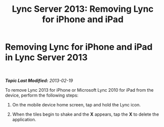﻿---
title: 'Lync Server 2013: Removing Lync for iPhone and iPad'
TOCTitle: Removing Lync for iPhone and iPad
ms:assetid: 4e0a9b6f-2331-4a39-aebc-c501f5219292
ms:mtpsurl: https://technet.microsoft.com/en-us/library/Hh690979(v=OCS.15)
ms:contentKeyID: 51541476
ms.date: 07/23/2014
mtps_version: v=OCS.15
---

<div data-xmlns="http://www.w3.org/1999/xhtml">

<div class="topic" data-xmlns="http://www.w3.org/1999/xhtml" data-msxsl="urn:schemas-microsoft-com:xslt" data-cs="http://msdn.microsoft.com/en-us/">

<div data-asp="http://msdn2.microsoft.com/asp">

# Removing Lync for iPhone and iPad in Lync Server 2013

</div>

<div id="mainSection">

<div id="mainBody">

<span> </span>

_**Topic Last Modified:** 2013-02-19_

To remove Lync 2013 for iPhone or Microsoft Lync 2010 for iPad from the device, perform the following steps:

1.  On the mobile device home screen, tap and hold the Lync icon.

2.  When the tiles begin to shake and the **X** appears, tap the **X** to delete the application.

</div>

<span> </span>

</div>

</div>

</div>

